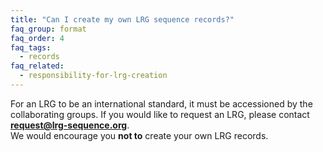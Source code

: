 ```yaml
---
title: "Can I create my own LRG sequence records?"
faq_group: format
faq_order: 4
faq_tags:
  - records
faq_related:
  - responsibility-for-lrg-creation
---
```


For an LRG to be an international standard, it must be accessioned by the collaborating groups. If you would like to request an LRG, please contact **request@lrg-sequence.org**.  
We would encourage you **not to** create your own LRG records.
